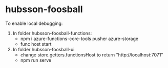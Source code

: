 # hubsson-foosball
To enable local debugging:
1. In folder hubsson-foosball-functions:
    - npm i azure-functions-core-tools pusher azure-storage
    - func host start
2. In folder hubsson-foosball-ui
    - change store.getters.functionsHost to return "http://localhost:7071"
    - npm run serve